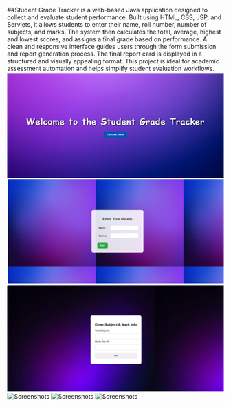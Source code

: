 ##Student Grade Tracker is a web-based Java application designed to collect and evaluate student performance. Built using HTML, CSS, JSP, and Servlets, it allows students to enter their name, roll number, number of subjects, and marks. The system then calculates the total, average, highest and lowest scores, and assigns a final grade based on performance. A clean and responsive interface guides users through the form submission and report generation process. The final report card is displayed in a structured and visually appealing format. This project is ideal for academic assessment automation and helps simplify student evaluation workflows.
![Screenshots](https://github.com/mansi-priya/codeAlpha_StudentGradeTrackers/blob/main/screenshots/Screenshot%20(233).png)
![Screenshots](https://github.com/mansi-priya/codeAlpha_StudentGradeTrackers/blob/main/screenshots/Screenshot%20(234).png)
![Screenshots](https://github.com/mansi-priya/codeAlpha_StudentGradeTrackers/blob/main/screenshots/Screenshot%20(235).png)
![Screenshots]()
![Screenshots]()
![Screenshots]()
